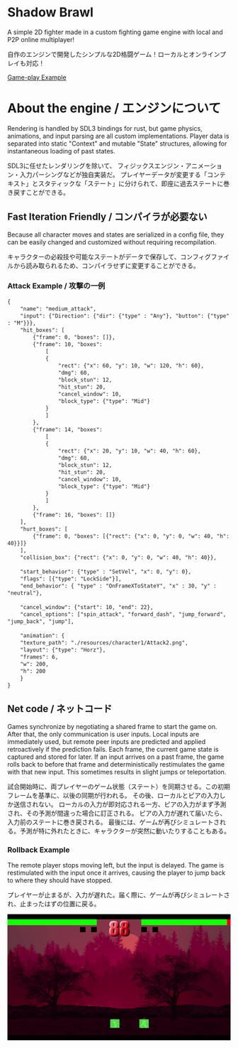 # Shadow Brawl
A simple 2D fighter made in a custom fighting game engine with local and P2P online multiplayer!

自作のエンジンで開発したシンプルな2D格闘ゲーム！ローカルとオンラインプレイも対応！

[Game-play Example](https://www.youtube.com/watch?v=pk6sew3V2ks)

# About the engine / エンジンについて
Rendering is handled by SDL3 bindings for rust, but game physics, animations, and input parsing are all custom implementations.
Player data is separated into static "Context" and mutable "State" structures, allowing for instantaneous loading of past states.

SDL3に任せたレンダリングを除いて、 フィジックスエンジン・アニメーション・入力パーシングなどが独自実装だ。
プレイヤーデータが変更する「コンテキスト」とスタティックな「ステート」に分けられて、即座に過去ステートに巻き戻すことができる。

## Fast Iteration Friendly / コンパイラが必要ない
Because all character moves and states are serialized in a config file, they can be easily changed and customized without requiring
recompilation.

キャラクターの必殺技や可能なステートがデータで保存して、コンフィグファイルから読み取られるため、コンパイラせずに変更することができる。

### Attack Example / 攻撃の一例
```
{
	"name": "medium_attack",
	"input": {"Direction": {"dir": {"type" : "Any"}, "button": {"type" : "M"}}},
	"hit_boxes": [
		{"frame": 0, "boxes": []},
		{"frame": 10, "boxes":
			[
			{
				"rect": {"x": 60, "y": 10, "w": 120, "h": 60},
				"dmg": 60,
				"block_stun": 12,
				"hit_stun": 20,
				"cancel_window": 10,
				"block_type": {"type": "Mid"}
			}
			]
		},
		{"frame": 14, "boxes":
			[
			{
				"rect": {"x": 20, "y": 10, "w": 40, "h": 60},
				"dmg": 60,
				"block_stun": 12,
				"hit_stun": 20,
				"cancel_window": 10,
				"block_type": {"type": "Mid"}
			}
			]
		},
		{"frame": 16, "boxes": []}
	],
	"hurt_boxes": [
		{"frame": 0, "boxes": [{"rect": {"x": 0, "y": 0, "w": 40, "h": 40}}]}
	],
	"collision_box": {"rect": {"x": 0, "y": 0, "w": 40, "h": 40}},

	"start_behavior": {"type" : "SetVel", "x": 0, "y": 0},
	"flags": [{"type": "LockSide"}],
	"end_behavior": { "type" : "OnFrameXToStateY", "x" : 30, "y" : "neutral"},
	
	"cancel_window": {"start": 10, "end": 22},
	"cancel_options": ["spin_attack", "forward_dash", "jump_forward", "jump_back", "jump"],

	"animation": {
	"texture_path": "./resources/character1/Attack2.png",
	"layout": {"type": "Horz"},
	"frames": 6,
	"w": 200,
	"h": 200
	}
}
```

## Net code / ネットコード
Games synchronize by negotiating a shared frame to start the game on. After that, the only communication is user inputs.
Local inputs are immediately used, but remote peer inputs are predicted and applied retroactively if the prediction fails.
Each frame, the current game state is captured and stored for later. If an input arrives on a past frame, the game rolls back
to before that frame and deterministically restimulates the game with that new input. This sometimes results in slight jumps or teleportation.

試合開始時に、両プレイヤーのゲーム状態（ステート）を同期させる。この初期フレームを基準に、以後の同期が行われる。
その後、ローカルとピアの入力しか送信されない。
ローカルの入力が即対応される一方、ピアの入力がまず予測され、その予測が間違った場合に訂正される。
ピアの入力が遅れて届いたら、入力前のステートに巻き戻される。
最後には、ゲームが再びシミュレートされる。予測が特に外れたときに、キャラクターが突然に動いたりすることもある。

### Rollback Example
The remote player stops moving left, but the input is delayed. The game is restimulated with the input once it arrives, causing
the player to jump back to where they should have stopped.

プレイヤーが止まるが、入力が遅れた。届く際に、ゲームが再びシミュレートされ、止まったはずの位置に戻る。

![Rollback Example](./assets/rollback_example.gif)